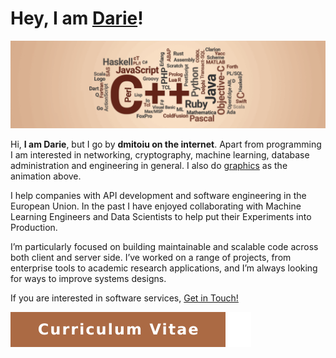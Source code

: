 # Hey, I am [Darie](https://www.linkedin.com/in/dmitoiu)!

![](data/7ae83c7088734a9fefde99e60130b639.gif)

Hi, **I am Darie**, but I go by **dmitoiu on the internet**. Apart from programming I am interested in networking,
cryptography, machine learning, database administration and engineering in general.
I also do [graphics](https://github.com/dmitoiu/Limbaje-De-Programare-Footage) as the animation above.

I help companies with API development and software engineering in the European Union.
In the past I have enjoyed collaborating with Machine Learning Engineers and Data Scientists to help put their 
Experiments into Production.

I’m particularly focused on building maintainable and scalable code across both client and server side.
I’ve worked on a range of projects, from enterprise tools to academic research applications, 
and I’m always looking for ways to improve systems designs.

If you are interested in software services, [Get in Touch!](mailto:dmitoiu@hotmail.com)

[![Curriculum Vitae](data/fa9c281aff21c30e888cc0d75488115e.svg)](https://github.com/dmitoiu/Curriculum-Vitae/blob/master/Darie-Dragos_Mitoiu_Resume.pdf)